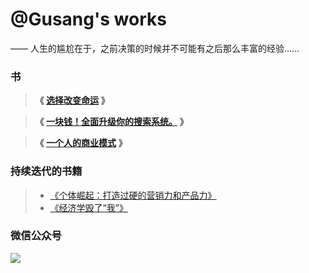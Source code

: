# @Gusang's works

—— 人生的尴尬在于，之前决策的时候并不可能有之后那么丰富的经验……

### 书

> **《 [选择改变命运](/fate/) 》**

> **《 [一块钱！全面升级你的搜索系统。](article/Google.md) 》**

> **《 [一个人的商业模式](/model/一个人商业模式.md) 》**

### 持续迭代的书籍
> * [《个体崛起：打造过硬的营销力和产品力》](/marketing/marketing.md)
> * [《经济学毁了“我”》](/article/economics.md)

### 微信公众号
![](wechat-channel.png)
